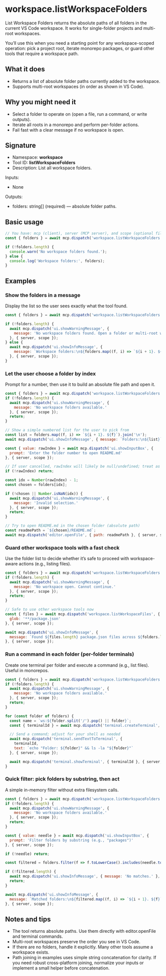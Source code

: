 # workspace.listWorkspaceFolders

List Workspace Folders returns the absolute paths of all folders in the current VS Code workspace. It works for single-folder projects and multi-root workspaces.

You’ll use this when you need a starting point for any workspace-scoped operation: pick a project root, iterate monorepo packages, or guard other tools that require a workspace path.

## What it does

- Returns a list of absolute folder paths currently added to the workspace.
- Supports multi-root workspaces (in order as shown in VS Code).

## Why you might need it

- Select a folder to operate on (open a file, run a command, or write outputs).
- Iterate all roots in a monorepo and perform per-folder actions.
- Fail fast with a clear message if no workspace is open.

## Signature

- Namespace: **workspace**
- Tool ID: **listWorkspaceFolders**
- Description: List all workspace folders.

Inputs:
- None

Outputs:
- folders: string[] (required) — absolute folder paths.

## Basic usage

```javascript
// You have: mcp (client), server (MCP server), and scope (optional file path)
const { folders } = await mcp.dispatch('workspace.listWorkspaceFolders', {}, { server, scope });

if (!folders.length) {
  console.warn('No workspace folders found.');
} else {
  console.log('Workspace folders:', folders);
}
```

## Examples

### Show the folders in a message

Display the list so the user sees exactly what the tool found.

```javascript
const { folders } = await mcp.dispatch('workspace.listWorkspaceFolders', {}, { server, scope });

if (!folders.length) {
  await mcp.dispatch('ui.showWarningMessage', {
    message: 'No workspace folders found. Open a folder or multi-root workspace and try again.'
  }, { server, scope });
} else {
  await mcp.dispatch('ui.showInfoMessage', {
    message: `Workspace folders:\n${folders.map((f, i) => `${i + 1}. ${f}`).join('\n')}`
  }, { server, scope });
}
```

### Let the user choose a folder by index

Prompt for a number, then use it to build an absolute file path and open it.

```javascript
const { folders } = await mcp.dispatch('workspace.listWorkspaceFolders', {}, { server, scope });
if (!folders.length) {
  await mcp.dispatch('ui.showWarningMessage', {
    message: 'No workspace folders available.'
  }, { server, scope });
  return;
}

// Show a simple numbered list for the user to pick from
const list = folders.map((f, i) => `${i + 1}. ${f}`).join('\n');
await mcp.dispatch('ui.showInfoMessage', { message: `Folders:\n${list}` }, { server, scope });

const { value: rawIndex } = await mcp.dispatch('ui.showInputBox', {
  prompt: 'Enter the folder number to open README.md'
}, { server, scope });

// If user cancelled, rawIndex will likely be null/undefined; treat as abort
if (!rawIndex) return;

const idx = Number(rawIndex) - 1;
const chosen = folders[idx];

if (!chosen || Number.isNaN(idx)) {
  await mcp.dispatch('ui.showWarningMessage', {
    message: 'Invalid selection.'
  }, { server, scope });
  return;
}

// Try to open README.md in the chosen folder (absolute path)
const readmePath = `${chosen}/README.md`;
await mcp.dispatch('editor.openFile', { path: readmePath }, { server, scope });
```

### Guard other workspace tools with a fast check

Use the folder list to decide whether it’s safe to proceed with workspace-aware actions (e.g., listing files).

```javascript
const { folders } = await mcp.dispatch('workspace.listWorkspaceFolders', {}, { server, scope });
if (!folders.length) {
  await mcp.dispatch('ui.showWarningMessage', {
    message: 'No workspace open. Cannot continue.'
  }, { server, scope });
  return;
}

// Safe to use other workspace tools now
const { files } = await mcp.dispatch('workspace.listWorkspaceFiles', {
  glob: '**/package.json'
}, { server, scope });

await mcp.dispatch('ui.showInfoMessage', {
  message: `Found ${files.length} package.json files across ${folders.length} workspace folder(s).`
}, { server, scope });
```

### Run a command in each folder (per-folder terminals)

Create one terminal per folder and execute a command (e.g., list files). Useful in monorepos.

```javascript
const { folders } = await mcp.dispatch('workspace.listWorkspaceFolders', {}, { server, scope });
if (!folders.length) {
  await mcp.dispatch('ui.showWarningMessage', {
    message: 'No workspace folders available.'
  }, { server, scope });
  return;
}

for (const folder of folders) {
  const name = `ws:${folder.split('/').pop() || folder}`;
  const { terminalId } = await mcp.dispatch('terminal.createTerminal', { name }, { server, scope });

  // Send a command; adjust for your shell as needed
  await mcp.dispatch('terminal.sendTextToTerminal', {
    terminalId,
    text: `echo "Folder: ${folder}" && ls -la "${folder}"`
  }, { server, scope });

  await mcp.dispatch('terminal.showTerminal', { terminalId }, { server, scope });
}
```

### Quick filter: pick folders by substring, then act

A simple in-memory filter without extra filesystem calls.

```javascript
const { folders } = await mcp.dispatch('workspace.listWorkspaceFolders', {}, { server, scope });
if (!folders.length) {
  await mcp.dispatch('ui.showWarningMessage', {
    message: 'No workspace folders available.'
  }, { server, scope });
  return;
}

const { value: needle } = await mcp.dispatch('ui.showInputBox', {
  prompt: 'Filter folders by substring (e.g., "packages")'
}, { server, scope });

if (!needle) return;

const filtered = folders.filter(f => f.toLowerCase().includes(needle.toLowerCase()));

if (!filtered.length) {
  await mcp.dispatch('ui.showInfoMessage', { message: 'No matches.' }, { server, scope });
  return;
}

await mcp.dispatch('ui.showInfoMessage', {
  message: `Matched folders:\n${filtered.map((f, i) => `${i + 1}. ${f}`).join('\n')}`
}, { server, scope });
```

## Notes and tips

- The tool returns absolute paths. Use them directly with editor.openFile and terminal commands.
- Multi-root workspaces preserve the order you see in VS Code.
- If there are no folders, handle it explicitly. Many other tools assume a workspace exists.
- Path joining in examples uses simple string concatenation for clarity. If you need robust cross-platform joining, normalize your inputs or implement a small helper before concatenation.